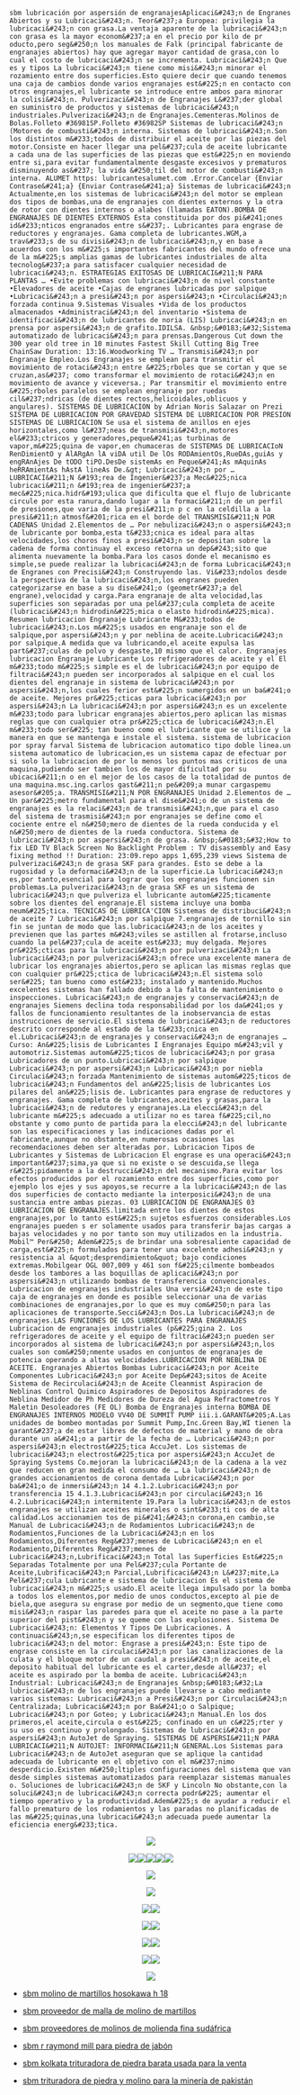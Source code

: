 
```
sbm lubricación por aspersión de engranajesAplicaci&#243;n de Engranes Abiertos y su Lubricaci&#243;n. Teor&#237;a Europea: privilegia la lubricaci&#243;n con grasa.La ventaja aparente de la lubricaci&#243;n con grasa es la mayor econom&#237;a en el precio por kilo de pr oducto,pero seg&#250;n los manuales de Falk (principal fabricante de engranajes abiertos) hay que agregar mayor cantidad de grasa,con lo cual el costo de lubricaci&#243;n se incrementa. Lubricaci&#243;n Que es y tipos La lubricaci&#243;n tiene como misi&#243;n minorar el rozamiento entre dos superficies.Esto quiere decir que cuando tenemos una caja de cambios donde varios engranajes est&#225;n en contacto con otros engranajes,el lubricante se introduce entre ambos para minorar la colisi&#243;n. Pulverizaci&#243;n de Engranajes L&#237;der global en suministro de productos y sistemas de lubricaci&#243;n industriales.Pulverizaci&#243;n de Engranajes.Cementeras.Molinos de Bolas.Folleto #36981SP.Folleto #36982SP Sistemas de lubricaci&#243;n (Motores de combusti&#243;n interna. Sistemas de lubricaci&#243;n.Son los distintos m&#233;todos de distribuir el aceite por las piezas del motor.Consiste en hacer llegar una pel&#237;cula de aceite lubricante a cada una de las superficies de las piezas que est&#225;n en moviendo entre si,para evitar fundamentalmente desgaste excesivos y prematuros disminuyendo as&#237; la vida &#250;til del motor de combusti&#243;n interna. ALUMET https: lubricantesalumet.com .Error.Cancelar {Enviar Contrase&#241;a} {Enviar Contrase&#241;a} Sistemas de lubricaci&#243;n Actualmente,en los sistemas de lubricaci&#243;n del motor se emplean dos tipos de bombas,una de engranajes con dientes externos y la otra de rotor con dientes internos o alabes (llamadas EATON).BOMBA DE ENGRANAJES DE DIENTES EXTERNOS Esta constituida por dos pi&#241;ones id&#233;nticos engranados entre s&#237;. Lubricantes para engrase de reductores y engranajes. Gama completa de lubricantes.WGM,a trav&#233;s de su divisi&#243;n de lubricaci&#243;n,y en base a acuerdos con los m&#225;s importantes fabricantes del mundo ofrece una de la m&#225;s amplias gamas de lubricantes industriales de alta tecnolog&#237;a para satisfacer cualquier necesidad de lubricaci&#243;n. ESTRATEGIAS EXITOSAS DE LUBRICACI&#211;N PARA PLANTAS … •Evite problemas con lubricaci&#243;n de nivel constante •Elevadores de aceite •Cajas de engranes lubricadas por salpique •Lubricaci&#243;n a presi&#243;n por aspersi&#243;n •Circulaci&#243;n forzada continua 9.Sistemas Visuales •Vida de los productos almacenados •Administraci&#243;n del inventario •Sistema de identificaci&#243;n de lubricantes de noria (LIS) Lubricaci&#243;n en prensa por aspersi&#243;n de grafito.IDILSA. &nbsp;&#0183;&#32;Sistema automatizado de lubricaci&#243;n para prensas.Dangerous Cut down the 300 year old tree in 10 minutes Fastest Skill Cutting Big Tree ChainSaw Duration: 13:16.Woodworking TV … Transmisi&#243;n por Engranaje Empleo.Los Engranajes se emplean para transmitir el movimiento de rotaci&#243;n entre &#225;rboles que se cortan y que se cruzan,as&#237; como transformar el movimiento de rotaci&#243;n en movimiento de avance y viceversa.; Par transmitir el movimiento entre &#225;rboles paralelos se emplean engranaje por ruedas cil&#237;ndricas (de dientes rectos,helicoidales,oblicuos y angulares). SISTEMAS DE LUBRICACION by Adrian Noris Salazar on Prezi SISTEMA DE LUBRICACION POR GRAVEDAD SISTEMA DE LUBRICACION POR PRESION SISTEMAS DE LUBRICACION Se usa el sistema de anillos en ejes horizontales,como l&#237;neas de transmisi&#243;n,motores el&#233;ctricos y generadores,peque&#241;as turbinas de vapor,m&#225;quina de vapor,en chumaceras de SISTEMAS DE LUBRICACIoN RenDimientO y AlARgAn lA viDA util De lOs RODAmientOs,RueDAs,guiAs y engRAnAjes De tODO tiPO.DesDe sistemAs en Peque&#241;As mAquinAs heRRAmientAs hAstA lineAs De.&gt; Lubricaci&#243;n por … LUBRICACI&#211;N &#193;rea de Ingenier&#237;a Mec&#225;nica lubricaci&#211;n &#193;rea de ingenier&#237;a mec&#225;nica.hidr&#193;ulica que dificulta que el flujo de lubricante circule por esta ranura,dando lugar a la formaci&#211;n de un perfil de presiones,que varia de la presi&#211;n p c en la celdilla a la presi&#211;n atmosf&#201;rica en el borde del TRANSMISI&#211;N POR CADENAS Unidad 2.Elementos de … Por nebulizaci&#243;n o aspersi&#243;n de lubricante por bomba,esta t&#233;cnica es ideal para altas velocidades,los choros finos a presi&#243;n se depositan sobre la cadena de forma continuay el exceso retorna un dep&#243;sito que alimenta nuevamente la bomba.Para los casos donde el mecanismo es simple,se puede realizar la lubricaci&#243;n de forma Lubricaci&#243;n de Engranes con Precisi&#243;n Construyendo las. Vi&#233;ndolos desde la perspectiva de la lubricaci&#243;n,los engranes pueden categorizarse en base a su dise&#241;o (geometr&#237;a del engrane),velocidad y carga.Para engranaje de alta velocidad,las superficies son separadas por una pel&#237;cula completa de aceite (lubricaci&#243;n hidrodin&#225;mica o elasto hidrodin&#225;mica). Resumen lubricacion Engranaje Lubricante M&#233;todos de lubricaci&#243;n.Los m&#225;s usados en engranaje son el de salpique,por aspersi&#243;n y por neblina de aceite.Lubricaci&#243;n por salpique.A medida que va lubricando,el aceite expulsa las part&#237;culas de polvo y desgaste,10 mismo que el calor. Engranajes lubricacion Engranaje Lubricante Los refrigeradores de aceite y el El m&#233;todo m&#225;s simple es el de lubricaci&#243;n por equipo de filtraci&#243;n pueden ser incorporados al salpique en el cual los dientes del engranaje in sistema de lubricaci&#243;n por aspersi&#243;n,los cuales ferior est&#225;n sumergidos en un ba&#241;o de aceite. Mejores pr&#225;cticas para lubricaci&#243;n por aspersi&#243;n La lubricaci&#243;n por aspersi&#243;n es un excelente m&#233;todo para lubricar engranajes abiertos,pero aplican las mismas reglas que con cualquier otra pr&#225;ctica de lubricaci&#243;n.El m&#233;todo ser&#225; tan bueno como el lubricante que se utilice y la manera en que se mantenga e instale el sistema. sistema de lubricacion por spray farval Sistema de lubricacion automatico tipo doble linea.un sistema automatico de lubricacion,es un sistema capaz de efectuar por si solo la lubricacion de por lo menos los puntos mas criticos de una maquina,pudiendo ser tambien los de mayor dificultad por su ubicaci&#211;n o en el mejor de los casos de la totalidad de puntos de una maquina.msc.ing.carlos gast&#211;n pe&#209;a munar cargaspemu asesor&#205;a. TRANSMISI&#211;N POR ENGRANAJES Unidad 2.Elementos de … Un par&#225;metro fundamental para el dise&#241;o de un sistema de engranajes es la relaci&#243;n de transmisi&#243;n,que para el caso del sistema de trasmisi&#243;n por engranajes se define como el cociente entre el n&#250;mero de dientes de la rueda conducida y el n&#250;mero de dientes de la rueda conductora. Sistema de lubricaci&#243;n por aspersi&#243;n de grasa. &nbsp;&#0183;&#32;How to fix LED TV Black Screen No Backlight Problem : TV disassembly and Easy fixing method !! Duration: 23:09.repo apps 1,695,239 views Sistema de pulverizaci&#243;n de grasa SKF para grandes. Esto se debe a la rugosidad y la deformaci&#243;n de la superficie.La lubricaci&#243;n es,por tanto,esencial para lograr que los engranajes funcionen sin problemas.La pulverizaci&#243;n de grasa SKF es un sistema de lubricaci&#243;n que pulveriza el lubricante autom&#225;ticamente sobre los dientes del engranaje.El sistema incluye una bomba neum&#225;tica. TECNICAS DE LUBRICA'CION Sistemas de distribuci&#243;n de aceite 7 Lubricaci&#243;n por salpique 7.engranajes de tornillo sin fin se juntan de modo que las.lubricaci&#243;n de los aceites y previenen que las partes m&#243;viles se astillen al frotarse,incluso cuando la pel&#237;cula de aceite est&#233; muy delgada. Mejores pr&#225;cticas para la lubricaci&#243;n por pulverizaci&#243;n La lubricaci&#243;n por pulverizaci&#243;n ofrece una excelente manera de lubricar los engranajes abiertos,pero se aplican las mismas reglas que con cualquier pr&#225;ctica de lubricaci&#243;n.El sistema solo ser&#225; tan bueno como est&#233; instalado y mantenido.Muchos excelentes sistemas han fallado debido a la falta de mantenimiento o inspecciones. Lubricaci&#243;n de engranajes y conservaci&#243;n de engranajes Siemens declina toda responsabilidad por los da&#241;os y fallos de funcionamiento resultantes de la inobservancia de estas instrucciones de servicio.El sistema de lubricaci&#243;n de reductores descrito corresponde al estado de la t&#233;cnica en el.Lubricaci&#243;n de engranajes y conservaci&#243;n de engranajes … Curso: An&#225;lisis de Lubricantes I Engranajes Equipo m&#243;vil y automotriz.Sistemas autom&#225;ticos de lubricaci&#243;n por grasa Lubricadores de un punto.Lubricaci&#243;n por salpique Lubricaci&#243;n por aspersi&#243;n Lubricaci&#243;n por niebla Circulaci&#243;n forzada Mantenimiento de sistemas autom&#225;ticos de lubricaci&#243;n Fundamentos del an&#225;lisis de lubricantes Los pilares del an&#225;lisis de. Lubricantes para engrase de reductores y engranajes. Gama completa de lubricantes,aceites y grasas,para la lubricaci&#243;n de redutores y engranajes.La elecci&#243;n del lubricante m&#225;s adecuado a utilizar no es tarea f&#225;cil,no obstante y como punto de partida para la elecci&#243;n del lubricante son las especificaciones y las indicaciones dadas por el fabricante,aunque no obstante,en numerosas ocasiones las recomendaciones deben ser alteradas por. Lubricacion Tipos de Lubricantes y Sistemas de Lubricacion El engrase es una operaci&#243;n important&#237;sima,ya que si no existe o se descuida,se llega r&#225;pidamente a la destrucci&#243;n del mecanismo.Para evitar los efectos producidos por el rozamiento entre dos superficies,como por ejemplo los ejes y sus apoyos,se recurre a la lubricaci&#243;n de las dos superficies de contacto mediante la interposici&#243;n de una sustancia entre ambas piezas. 03 LUBRICACION DE ENGRANAJES 03 LUBRICACION DE ENGRANAJES.limitada entre los dientes de estos engranajes,por lo tanto est&#225;n sujetos esfuerzos considerables.Los engranajes pueden s er solamente usados para transferir bajas cargas a bajas velocidades y no por tanto son muy utilizados en la industria. Mobil™ Per&#250; Adem&#225;s de brindar una sobresaliente capacidad de carga,est&#225;n formulados para tener una excelente adhesi&#243;n y resistencia al &quot;desprendimiento&quot; bajo condiciones extremas.Mobilgear OGL 007,009 y 461 son f&#225;cilmente bombeados desde los tambores a las boquillas de aplicaci&#243;n por aspersi&#243;n utilizando bombas de transferencia convencionales. Lubricacion de engranajes industriales Una versi&#243;n de este tipo caja de engranajes en donde es posible seleccionar una de varias combinaciones de engranajes,por lo que es muy com&#250;n para las aplicaciones de transporte.Secci&#243;n Dos.La lubricaci&#243;n de engranajes.LAS FUNCIONES DE LOS LUBRICANTES PARA ENGRANAJES Lubricacion de engranajes industriales (p&#225;gina 2. Los refrigeradores de aceite y el equipo de filtraci&#243;n pueden ser incorporados al sistema de lubricaci&#243;n por aspersi&#243;n,los cuales son com&#250;nmente usados en conjuntos de engranajes de potencia operando a altas velocidades.LUBRICACION POR NEBLINA DE ACEITE. Engranajes Abiertos Bombas Lubricaci&#243;n por Aceite Componentes Lubricaci&#243;n por Aceite Dep&#243;sitos de Aceite Sistema de Recirculaci&#243;n de Aceite Cleanmist Aspiracion de Neblinas Control Quimico Aspiradores de Depositos Aspiradores de Neblina Medidor de Ph Medidores de Dureza del Agua Refractometros Y Maletin Desoleadores (FE OL) Bomba de Engranajes interna BOMBA DE ENGRANAJES INTERNOS MODELO VV40 DE SUMMIT PUMP iii.i.GARANT&#205;A.Las unidades de bombeo montadas por Summit Pump,Inc.Green Bay,WI tienen la garant&#237;a de estar libres de defectos de material y mano de obra durante un a&#241;o a partir de la fecha de … Lubricaci&#243;n por aspersi&#243;n electrost&#225;tica AccuJet. Los sistemas de lubricaci&#243;n electrost&#225;tica por aspersi&#243;n AccuJet de Spraying Systems Co.mejoran la lubricaci&#243;n de la cadena a la vez que reducen en gran medida el consumo de … La lubricaci&#243;n de grandes accionamientos de corona dentada Lubricaci&#243;n por ba&#241;o de inmersi&#243;n 14 4.1.2.Lubricaci&#243;n por transferencia 15 4.1.3.Lubricaci&#243;n por circulaci&#243;n 16 4.2.Lubricaci&#243;n intermitente 19.Para la lubricaci&#243;n de estos engranajes se utilizan aceites minerales o sint&#233;ti cos de alta calidad.Los accionamien tos de pi&#241;&#243;n corona,en cambio,se Manual de Lubricaci&#243;n de Rodamientos Lubricaci&#243;n de Rodamientos,Funciones de la Lubricaci&#243;n en los Rodamientos,Diferentes Reg&#237;menes de Lubricaci&#243;n en el Rodamiento,Diferentes Reg&#237;menes de Lubricaci&#243;n,Lubrificaci&#243;n Total las Superficies Est&#225;n Separadas Totalmente por una Pel&#237;cula Portante de Aceite,Lubrificaci&#243;n Parcial,Lubrificaci&#243;n L&#237;mite,La Pel&#237;cula Lubricante e sistema de lubricacion Es el sistema de lubricaci&#243;n m&#225;s usado.El aceite llega impulsado por la bomba a todos los elementos,por medio de unos conductos,excepto al pie de biela,que asegura su engrase por medio de un segmento,que tiene como misi&#243;n raspar las paredes para que el aceite no pase a la parte superior del pist&#243;n y se queme con las explosiones. Sistema De Lubricaci&#243;n: Elementos Y Tipos De Lubricaciones. A continuaci&#243;n,se especifican los diferentes tipos de lubricaci&#243;n del motor: Engrase a presi&#243;n: Este tipo de engrase consiste en la circulaci&#243;n por las canalizaciones de la culata y el bloque motor de un caudal a presi&#243;n de aceite,el deposito habitual del lubricante es el carter,desde all&#237; el aceite es aspirado por la bomba de aceite. Lubricaci&#243;n Industrial: Lubricaci&#243;n de Engranajes &nbsp;&#0183;&#32;La lubricaci&#243;n de los engranajes puede llevarse a cabo mediante varios sistemas: Lubricaci&#243;n a Presi&#243;n por Circulaci&#243;n Centralizada; Lubricaci&#243;n por Ba&#241;o o Salpique; Lubricaci&#243;n por Goteo; y Lubricaci&#243;n Manual.En los dos primeros,el aceite,circula o est&#225; confinado en un c&#225;rter y su uso es continuo y prolongado. Sistemas de lubricaci&#243;n por aspersi&#243;n AutoJet de Spraying. SISTEMAS DE ASPERSI&#211;N PARA LUBRICACI&#211;N AUTOJET: INFORMACI&#211;N GENERAL.Los Sistemas para Lubricaci&#243;n de AutoJet aseguran que se aplique la cantidad adecuada de lubricante en el objetivo con el m&#237;nimo desperdicio.Existen m&#250;ltiples configuraciones del sistema que van desde simples sistemas automatizados para reemplazar sistemas manuales o. Soluciones de lubricaci&#243;n de SKF y Lincoln No obstante,con la soluci&#243;n de lubricaci&#243;n correcta podr&#225; aumentar el tiempo operativo y la productividad.Adem&#225;s de ayudar a reducir el fallo prematuro de los rodamientos y las paradas no planificadas de las m&#225;quinas,una lubricaci&#243;n adecuada puede aumentar la eficiencia energ&#233;tica. 
```

<div align="center">

<a href="https://es-crusher.shibang-china.com/github&k=sbm+lubricaci%C3%B3n+por+aspersi%C3%B3n+de+engranajes"><img src="https://static.shibang-china.com/es/crusher/logo.jpg"></a>

<a href="https://es-crusher.shibang-china.com/github&k=sbm+lubricaci%C3%B3n+por+aspersi%C3%B3n+de+engranajes"><img src="https://static.shibang-china.com/es/crusher/index.jpg"></a><a href="https://es-crusher.shibang-china.com/material.htmlgithub&k=sbm+lubricaci%C3%B3n+por+aspersi%C3%B3n+de+engranajes"><img src="https://static.shibang-china.com/es/crusher/material.jpg"></a><a href="https://es-crusher.shibang-china.com/application.htmlgithub&k=sbm+lubricaci%C3%B3n+por+aspersi%C3%B3n+de+engranajes"><img src="https://static.shibang-china.com/es/crusher/application.jpg"></a><a href="https://es-crusher.shibang-china.com/aboutus.htmlgithub&k=sbm+lubricaci%C3%B3n+por+aspersi%C3%B3n+de+engranajes"><img src="https://static.shibang-china.com/es/crusher/aboutus.jpg"></a><a href="https://es-crusher.shibang-china.com/contact.htmlgithub&k=sbm+lubricaci%C3%B3n+por+aspersi%C3%B3n+de+engranajes"><img src="https://static.shibang-china.com/es/crusher/contact.jpg"></a>

<a href="https://es-crusher.shibang-china.com/github&k=sbm+lubricaci%C3%B3n+por+aspersi%C3%B3n+de+engranajes"><img src="https://static.shibang-china.com/es/crusher/banner.jpg"></a>

<a href="https://swt.shibang-china.com/github&k=sbm+lubricaci%C3%B3n+por+aspersi%C3%B3n+de+engranajes"><img src="https://static.shibang-china.com/es/crusher/text.jpg"></a>

<a href="https://swt.shibang-china.com/github&k=sbm+lubricaci%C3%B3n+por+aspersi%C3%B3n+de+engranajes"><img src="https://static.shibang-china.com/es/crusher/chat.jpg"></a><a href="https://es-crusher.shibang-china.com/contact.htmlgithub&k=sbm+lubricaci%C3%B3n+por+aspersi%C3%B3n+de+engranajes"><img src="https://static.shibang-china.com/es/crusher/message.jpg"></a>

<a href="https://es-crusher.shibang-china.com/products/pe.htmlgithub&k=sbm+lubricaci%C3%B3n+por+aspersi%C3%B3n+de+engranajes"><img src="https://static.shibang-china.com/es/crusher/pe.jpg"></a><a href="https://es-crusher.shibang-china.com/products/pf.htmlgithub&k=sbm+lubricaci%C3%B3n+por+aspersi%C3%B3n+de+engranajes"><img src="https://static.shibang-china.com/es/crusher/pf.jpg"></a>

<a href="https://es-crusher.shibang-china.com/products/hpt.htmlgithub&k=sbm+lubricaci%C3%B3n+por+aspersi%C3%B3n+de+engranajes"><img src="https://static.shibang-china.com/es/crusher/hpt.jpg"></a><a href="https://es-crusher.shibang-china.com/products/vsi.htmlgithub&k=sbm+lubricaci%C3%B3n+por+aspersi%C3%B3n+de+engranajes"><img src="https://static.shibang-china.com/es/crusher/vsi.jpg"></a>

<a href="https://es-crusher.shibang-china.com/products/klv.htmlgithub&k=sbm+lubricaci%C3%B3n+por+aspersi%C3%B3n+de+engranajes"><img src="https://static.shibang-china.com/es/crusher/klv.jpg"></a><a href="https://es-crusher.shibang-china.com/products/portable.htmlgithub&k=sbm+lubricaci%C3%B3n+por+aspersi%C3%B3n+de+engranajes"><img src="https://static.shibang-china.com/es/crusher/portable.jpg"></a>

<a href="https://swt.shibang-china.com/github&k=sbm+lubricaci%C3%B3n+por+aspersi%C3%B3n+de+engranajes"><img src="https://static.shibang-china.com/es/crusher/case.jpg"></a>

</div>


* [sbm molino de martillos hosokawa h 18](sbm%20molino%20de%20martillos%20hosokawa%20h%2018.md)

* [sbm proveedor de malla de molino de martillos](sbm%20proveedor%20de%20malla%20de%20molino%20de%20martillos.md)

* [sbm proveedores de molinos de molienda fina sudáfrica](sbm%20proveedores%20de%20molinos%20de%20molienda%20fina%20sud%C3%A1frica.md)

* [sbm r raymond mill para piedra de jabón](sbm%20r%20raymond%20mill%20para%20piedra%20de%20jab%C3%B3n.md)

* [sbm kolkata trituradora de piedra barata usada para la venta](sbm%20kolkata%20trituradora%20de%20piedra%20barata%20usada%20para%20la%20venta.md)

* [sbm trituradora de piedra y molino para la minería de pakistán](sbm%20trituradora%20de%20piedra%20y%20molino%20para%20la%20miner%C3%ADa%20de%20pakist%C3%A1n.md)